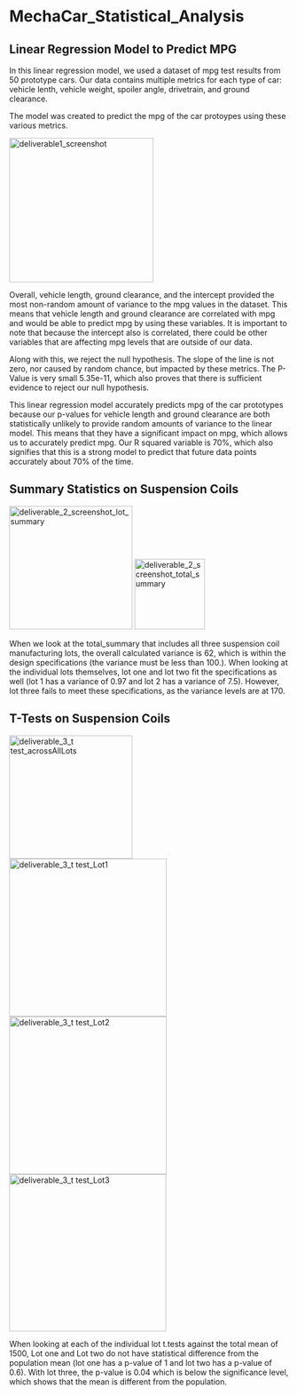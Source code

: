 # MechaCar_Statistical_Analysis

## Linear Regression Model to Predict MPG
In this linear regression model, we used a dataset of mpg test results from 50 prototype cars. Our data contains multiple metrics for each type of car: vehicle lenth, vehicle weight, spoiler angle, drivetrain, and ground clearance. 

The model was created to predict the mpg of the car protoypes using these various metrics. 

<img width="260" alt="deliverable1_screenshot" src="https://user-images.githubusercontent.com/67871338/97789671-b0325680-1b98-11eb-8cfd-49b660846acb.PNG">

Overall, vehicle length, ground clearance, and the intercept provided the most non-random amount of variance to the mpg values in the dataset. This means that vehicle length and ground clearance are correlated with mpg and would be able to predict mpg by using these variables. It is important to note that because the intercept also is correlated, there could be other variables that are affecting mpg levels that are outside of our data. 

Along with this, we reject the null hypothesis. The slope of the line is not zero, nor caused by random chance, but impacted by these metrics. The P-Value is very small 5.35e-11, which also proves that there is sufficient evidence to reject our null hypothesis. 

This linear regression model accurately predicts mpg of the car prototypes because our p-values for vehicle length and ground clearance are both statistically unlikely to provide random amounts of variance to the linear model. This means that they have a significant impact on mpg, which allows us to accurately predict mpg. Our R squared variable is 70%, which also signifies that this is a strong model to predict that future data points accurately about 70% of the time. 

## Summary Statistics on Suspension Coils 

<img width="222" alt="deliverable_2_screenshot_lot_summary" src="https://user-images.githubusercontent.com/67871338/97789673-b0325680-1b98-11eb-8a14-c4eff699446f.PNG">
<img width="127" alt="deliverable_2_screenshot_total_summary" src="https://user-images.githubusercontent.com/67871338/97789674-b0325680-1b98-11eb-8f71-06299fd24394.PNG">

When we look at the total_summary that includes all three suspension coil manufacturing lots, the overall calculated variance is 62, which is within the design specifications (the variance must be less than 100.). When looking at the individual lots themselves, lot one and lot two fit the specifications as well (lot 1 has a variance of 0.97 and lot 2 has a variance of 7.5). However, lot three fails to meet these specifications, as the variance levels are at 170. 

## T-Tests on Suspension Coils

<img width="222" alt="deliverable_3_t test_acrossAllLots" src="https://user-images.githubusercontent.com/67871338/97789667-af99c000-1b98-11eb-8ba4-6e534c29612b.PNG">
<img width="284" alt="deliverable_3_t test_Lot1" src="https://user-images.githubusercontent.com/67871338/97789668-af99c000-1b98-11eb-8c21-bfc239beeef4.PNG">
<img width="284" alt="deliverable_3_t test_Lot2" src="https://user-images.githubusercontent.com/67871338/97789669-af99c000-1b98-11eb-8cf5-dc3806e263a7.PNG">
<img width="283" alt="deliverable_3_t test_Lot3" src="https://user-images.githubusercontent.com/67871338/97789670-af99c000-1b98-11eb-8a0c-aeb851dd1cc6.PNG">

When looking at each of the individual lot t.tests against the total mean of 1500, Lot one and Lot two do not have statistical difference from the population mean (lot one has a p-value of 1 and lot two has a p-value of 0.6). With lot three, the p-value is 0.04 which is below the significance level, which shows that the mean is different from the population.  





